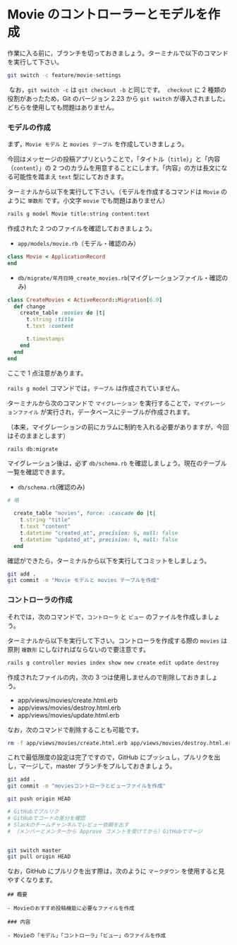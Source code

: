 # Movie のコントローラーとモデルを作成

作業に入る前に，ブランチを切っておきましょう。ターミナルで以下のコマンドを実行して下さい。

```zsh
git switch -c feature/movie-settings
```

​
なお，`git switch -c` は `git checkout -b` と同じです。
​
`checkout` に 2 種類の役割があったため，Git のバージョン 2.23 から `git switch` が導入されました。どちらを使用しても問題はありません。

### モデルの作成

まず，`Movie モデル` と `movies テーブル` を作成していきましょう。

今回はメッセージの投稿アプリということで，「タイトル（`title`）」と「内容（`content`）」の 2 つのカラムを用意することにします。「内容」の方は長文になる可能性を踏まえ `text` 型にしておきます。

ターミナルから以下を実行して下さい。（モデルを作成するコマンドは `Movie` のように `単数形` です。小文字 `movie` でも問題はありません）

```zsh
rails g model Movie title:string content:text
```

作成された 2 つのファイルを確認しておきましょう。

- `app/models/movie.rb`（モデル・確認のみ）

```rb
class Movie < ApplicationRecord
end
```

- `db/migrate/年月日時_create_movies.rb`(マイグレーションファイル・確認のみ)

```rb
class CreateMovies < ActiveRecord::Migration[6.0]
  def change
    create_table :movies do |t|
      t.string :title
      t.text :content

      t.timestamps
    end
  end
end
```

ここで 1 点注意があります。

`rails g model` コマンドでは，`テーブル` は作成されていません。

ターミナルから次のコマンドで `マイグレーション` を実行することで，`マイグレーションファイル` が実行され，データベースにテーブルが作成されます。

（本来，マイグレーションの前にカラムに制約を入れる必要がありますが，今回はそのままとします）

```zsh
rails db:migrate
```

マイグレーション後は，必ず `db/schema.rb` を確認しましょう。現在のテーブル一覧を確認できます。

- `db/schema.rb`(確認のみ)

```rb
# 略

  create_table "movies", force: :cascade do |t|
    t.string "title"
    t.text "content"
    t.datetime "created_at", precision: 6, null: false
    t.datetime "updated_at", precision: 6, null: false
  end
```

確認ができたら，ターミナルから以下を実行してコミットをしましょう。

```zsh
git add .
git commit -m "Movie モデルと movies テーブルを作成"
```

### コントローラの作成

それでは，次のコマンドで，`コントローラ` と `ビュー` のファイルを作成しましょう。

ターミナルから以下を実行して下さい。コントローラを作成する際の `movies` は原則 `複数形` にしなければならないので要注意です。

```zsh
rails g controller movies index show new create edit update destroy
```

作成されたファイルの内，次の 3 つは使用しませんので削除しておきましょう。

- app/views/movies/create.html.erb
- app/views/movies/destroy.html.erb
- app/views/movies/update.html.erb

なお，次のコマンドで削除することも可能です。

```zsh
rm -f app/views/movies/create.html.erb app/views/movies/destroy.html.erb app/views/movies/update.html.erb
```

これで最低限度の設定は完了ですので，GitHub にプッシュし，プルリクを出し，マージして，master ブランチをプルしておきましょう。

```zsh
git add .
git commit -m "moviesコントローラとビューファイルを作成"

git push origin HEAD

# GitHubでプルリク
# GitHubでコードの差分を確認
# Slackのチームチャンネルでレビュー依頼を出す
# （メンバーとメンターから Approve コメントを受けてから）GitHubでマージ


git switch master
git pull origin HEAD
```

なお，GitHub にプルリクを出す際は，次のように `マークダウン` を使用すると見やすくなります。

```
## 概要

- Movieのおすすめ投稿機能に必要なファイルを作成

### 内容

- Movieの「モデル」「コントローラ」「ビュー」のファイルを作成
```
